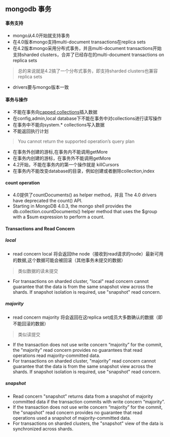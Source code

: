 ## mongodb 事务
#### 事务支持
* mongo从4.0开始就支持事务
* 在4.0版本mongo支持multi-document transactions在replica sets
* 在4.2版本mongo采用分布式事务，并且multi-document transactions开始支持sharded clusters，合并了已经存在的multi-document transactions on replica sets 
> 总的来说就是4.2搞了一个分布式事务，即支持sharded clusters也兼容replica sets
* drivers要与mongo版本一致
#### 事务与操作
* 不能在事务向[capped collections](https://docs.mongodb.com/manual/core/capped-collections/)插入数据
* 在config,admin,local database下不能在事务中对collections进行读写操作
* 在事务中不能向system.* collections写入数据
* 不能返回执行计划
> You cannot return the supported operation’s query plan
* 在事务外创建的游标,在事务内不能调用getMore
* 在事务内创建的游标，在事务外不能调用getMore
* 4.2开始，不能在事务内的第一个操作就是 killCursors
* 在事务内不能改变database的目录，例如创建或者删除collection,index
#### count operation
* 4.0提供了countDocuments() as helper method，并且 The 4.0 drivers have deprecated the count() API.
* Starting in MongoDB 4.0.3, the mongo shell provides the db.collection.countDocuments() helper method that uses the $group with a $sum expression to perform a count.
#### Transactions and Read Concern
##### local
* read concern local 将会返回the node（接收到read请求的node）最新可用的数据,这个数据可能会被回滚（其他事务未提交的数据）
> 类似数据的读未提交
* For transactions on sharded cluster, "local" read concern cannot guarantee that the data is from the same snapshot view across the shards. If snapshot isolation is required, use "snapshot" read concern.
##### majority
* read concern majority 将会返回在这replica set成员大多数确认的数据（即不能回滚的数据）
> 类似读提交
* If the transaction does not use write concern “majority” for the commit, the "majority" read concern provides no guarantees that read operations read majority-committed data.
* For transactions on sharded cluster, "majority" read concern cannot guarantee that the data is from the same snapshot view across the shards. If snapshot isolation is required, use "snapshot" read concern.
##### snapshot
* Read concern "snapshot" returns data from a snapshot of majority committed data if the transaction commits with write concern “majority”.
* If the transaction does not use write concern “majority” for the commit, the "snapshot" read concern provides no guarantee that read operations used a snapshot of majority-committed data.
* For transactions on sharded clusters, the "snapshot" view of the data is synchronized across shards.
